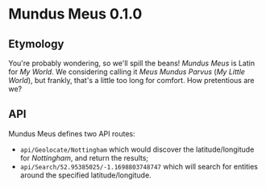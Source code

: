 Mundus Meus 0.1.0
===========

Etymology
-----------

You're probably wondering, so we'll spill the beans! <i>Mundus Meus</i> is Latin for <i>My World</i>. We considering calling it <i>Meus Mundus Parvus</i> (<i>My Little World</i>), but frankly, that's a little too long for comfort. How pretentious are we?

API
-----------

Mundus Meus defines two API routes:

 * `api/Geolocate/Nottingham` which would discover the latitude/longitude for <i>Nottingham</i>, and return the results;
 * `api/Search/52.95385025/-1.1698803748747` which will search for entities around the specified latitude/longitude.